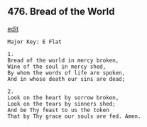 
## 476.  Bread of the World
[edit](https://docs.google.com/document/d/1UyNGWtgpKMoos9js1M9nQLaLNjTEc3Iu/edit?mode=html)



    Major Key: E Flat

    1.
    Bread of the world in mercy broken,
    Wine of the soul in mercy shed,
    By whom the words of life are spoken,
    And in whose death our sins are dead;

    2.
    Look on the heart by sorrow broken,
    Look on the tears by sinners shed;
    And be Thy feast to us the token
    That by Thy grace our souls are fed. Amen.
